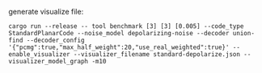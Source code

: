 

generate visualize file:

`cargo run --release -- tool benchmark [3] [3] [0.005] --code_type StandardPlanarCode --noise_model depolarizing-noise --decoder union-find --decoder_config '{"pcmg":true,"max_half_weight":20,"use_real_weighted":true}' --enable_visualizer --visualizer_filename standard-depolarize.json --visualizer_model_graph -m10`
